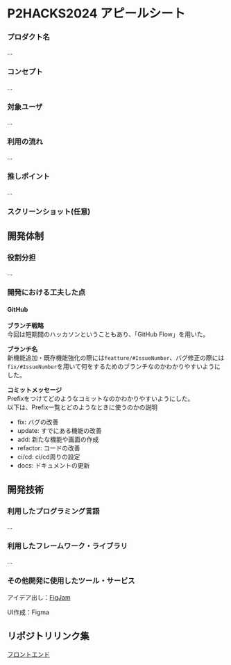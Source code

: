 # P2HACKS2024 アピールシート 

### プロダクト名  
... 

### コンセプト  
...  

### 対象ユーザ  
...  

### 利用の流れ  
...  

### 推しポイント  
...  

### スクリーンショット(任意)  

## 開発体制  

### 役割分担  
...  

### 開発における工夫した点  
#### GitHub

**ブランチ戦略**  
今回は短期間のハッカソンということもあり、「GitHub Flow」を用いた。

**ブランチ名**  
新機能追加・既存機能強化の際には`featture/#IssueNumber`、バグ修正の際には`fix/#IssueNumber`を用いて何をするためのブランチなのかわかりやすいようにした。

**コミットメッセージ**  
Prefixをつけてどのようなコミットなのかわかりやすいようにした。  
以下は、Prefix一覧とどのようなときに使うのかの説明
 - fix: バグの改善
 - update: すでにある機能の改善
 - add: 新たな機能や画面の作成
 - refactor: コードの改善
 - ci/cd: ci/cd周りの設定
 - docs: ドキュメントの更新

## 開発技術 

### 利用したプログラミング言語  
...  

### 利用したフレームワーク・ライブラリ  
...  

### その他開発に使用したツール・サービス

アイデア出し：[FigJam](https://www.figma.com/board/8sqht8ywHSTNrc7ymZUJdX/P2hacks2024-%E3%82%A2%E3%82%A4%E3%83%87%E3%82%A2%E5%87%BA%E3%81%97?node-id=0-1&t=4cb0YZj2iVPY69an-1) 

UI作成：Figma

## リポジトリリンク集
[フロントエンド](https://github.com/BokunoLab-p2hacks/flash-frontend)
